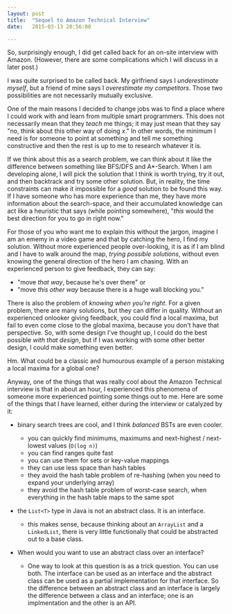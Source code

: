 ```yaml
---
layout: post
title:  "Sequel to Amazon Technical Interview"
date:   2015-03-13 20:56:00

---
```


So, surprisingly enough, I did get called back for an on-site interview with Amazon. (However, there are some complications which I will discuss in a later post.)

I was quite surprised to be called back. My girlfriend says I _underestimate myself_, but a friend of mine says I _overestimate my competitors_. Those two possibilities are not necessarily mutually exclusive.

One of the main reasons I decided to change jobs was to find a place where I could work with and learn from multiple smart programmers. This does not necessarily mean that they _teach_ me things; it may just mean that they say "no, think about this other way of doing _x_." In other words, the minimum I need is for someone to point at something and tell me something constructive and then the rest is up to me to research whatever it is. 

If we think about this as a search problem, we can think about it like the difference between something like BFS/DFS and A*-Search. When I am developing alone, I will pick the solution that I think is worth trying, try it out, and then backtrack and try some other solution. But, in reality, the time constraints can make it impossible for a _good_ solution to be found this way. If I have someone who has more experience than me, they have more information about the search-space, and their accumulated knowledge can act like a heuristic that says (while pointing somewhere), "_this_  would the best direction for you to go in right now."

For those of you who want me to explain this without the jargon, imagine I am an ememy in a video game and that by catching the hero, I find my solution. Without more experienced people over-looking, it is as if I am blind and I have to walk around the map, _trying possible solutions_, without even knowing the general direction of the hero I am chasing. With an experienced person to give feedback, they can say:

 * "move _that way_, because he's over there" or 
 * "move _this other way_ because there is a huge wall blocking you." 

There is also the problem of _knowing when you're right_. For a given problem, there are many solutions, but they can differ in quality. Without an experienced onlooker giving feedback, you could find a local maxima, but fail to even come close to the global maxima, because you don't have that perspective. So, with some design I've thought up, I could do the best possible _with that design_, but if I was working with some other better design, I could make something even better.

Hm. What could be a classic and humourous example of a person mistaking a local maxima for a global one?

Anyway, one of the things that was really cool about the Amazon Technical interview is that in about an hour, I experienced this phenomena of someone more experienced pointing some things out to me. Here are some of the things that I have learned, either during the interview or catalyzed by it:

* binary search trees are cool, and I think _balanced_ BSTs are even cooler.
    * you can quickly find minimums, maximums and next-highest / next-lowest values (`O(log n)`)
    * you can find ranges quite fast
    * you can use them for sets or key-value mappings
    * they can use less space than hash tables
    * they avoid the hash table problem of re-hashing (when you need to expand your underlying array)
    * they avoid the hash table problem of worst-case search, when everything in the hash table maps to the same spot

* the `List<T>` type in Java is not an abstract class. It is an interface.
    * this makes sense, because thinking about an `ArrayList` and a `LinkedList`, there is very little functionaliy that could be abstracted out to a base class.

* When would you want to use an abstract class over an interface?
    * One way to look at this question is as a trick question. You can use both. The interface can be used as an interface and the abstract class can be used as a partial implementation for that interface. So the difference between an abstract class and an interface is largely the difference between a class and an interface; one is an implmentation and the other is an API.














